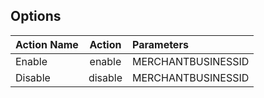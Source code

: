 ## Options

Action Name | Action | Parameters
:----------- |:-------------:| :-----------
Enable  |enable | MERCHANTBUSINESSID
Disable  |disable | MERCHANTBUSINESSID


